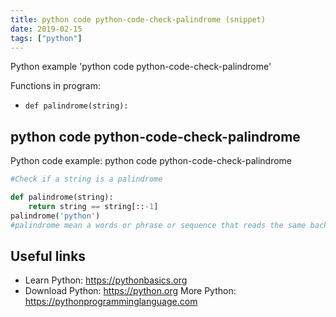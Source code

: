 ```yaml
---
title: python code python-code-check-palindrome (snippet)
date: 2019-02-15
tags: ["python"]
---
```

Python example 'python code python-code-check-palindrome'

Functions in program: 
* `def palindrome(string):`

## python code python-code-check-palindrome

Python code example: python code python-code-check-palindrome

```python
#Check if a string is a palindrome

def palindrome(string):
    return string == string[::-1]
palindrome('python')
#palindrome mean a words or phrase or sequence that reads the same backwards as forwards


```

## Useful links

- Learn Python: https://pythonbasics.org
- Download Python: https://python.org
More Python: https://pythonprogramminglanguage.com
